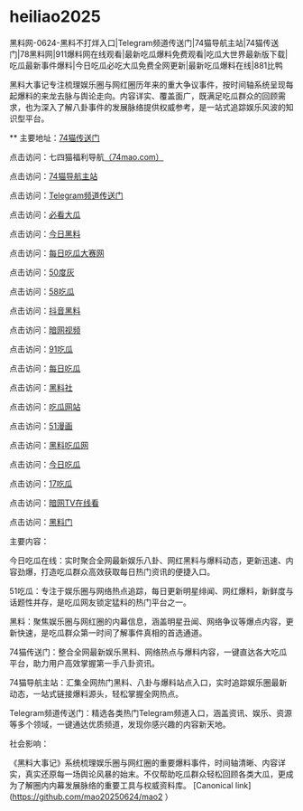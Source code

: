 # heiliao2025
黑料网-0624-黑料不打烊入口|Telegram频道传送门|74猫导航主站|74猫传送门|78黑料网|911爆料网在线观看|最新吃瓜爆料免费观看|吃瓜大世界最新版下载|吃瓜最新事件爆料|今日吃瓜必吃大瓜免费全网更新|最新吃瓜爆料在线|881比鸭

黑料大事记专注梳理娱乐圈与网红圈历年来的重大争议事件，按时间轴系统呈现每起爆料的来龙去脉与舆论走向。内容详实、覆盖面广，既满足吃瓜群众的回顾需求，也为深入了解八卦事件的发展脉络提供权威参考，是一站式追踪娱乐风波的知识型平台。

** 主要地址：<a href="https://74mao.com/">74猫传送门</a>

点击访问：七四猫福利导航<a href="https://74mao.com/">（74mao.com）</a>

点击访问：<a href="https://74mao.com/">74猫导航主站</a>

点击访问：<a href="https://74mao.com/">Telegram频道传送门</a>

点击访问：<a href="https://pi01-1.pages.dev/">必看大瓜</a>

点击访问：<a href="https://cg184.pages.dev/">今日黑料</a>

点击访问：<a href="https://cg165.pages.dev/">每日吃瓜大赛网</a>

点击访问：<a href="https://pi32-01.pages.dev/">50度灰</a>

点击访问：<a href="https://pi009.pages.dev/">58吃瓜</a>

点击访问：<a href="https://hl386.pages.dev/">抖音黑料</a>

点击访问：<a href="https://aw8-11.pages.dev/">暗网视频</a>

点击访问：<a href="https://pi24-01.pages.dev/">91吃瓜</a>

点击访问：<a href="https://cg25-4.pages.dev/">每日吃瓜</a>

点击访问：<a href="https://hl4546.pages.dev/">黑料社</a>

点击访问：<a href="https://cg81-01.pages.dev/">吃瓜网站</a>

点击访问：<a href="https://pi79.pages.dev/">51漫画</a>

点击访问：<a href="https://hl404.pages.dev/">黑料吃瓜网</a>

点击访问：<a href="https://pi06-1.pages.dev/">今日吃瓜</a>

点击访问：<a href="https://pi25.pages.dev/">17吃瓜</a>

点击访问：<a href="https://aw9-22.pages.dev/">暗网TV在线看</a>

点击访问：<a href="https://hl414.pages.dev/">黑料门</a>



主要内容：

今日吃瓜在线：实时聚合全网最新娱乐八卦、网红黑料与爆料动态，更新迅速、内容劲爆，打造吃瓜群众高效获取每日热门资讯的便捷入口。

51吃瓜：专注于娱乐圈与网络热点追踪，每日更新明星绯闻、网红爆料，新鲜度与话题性并存，是吃瓜网友锁定猛料的热门平台之一。

黑料：聚焦娱乐圈与网红圈的内幕信息，涵盖明星丑闻、网络争议等爆点内容，更新快速，是吃瓜群众第一时间了解事件真相的首选通道。

74猫传送门：整合全网最新娱乐黑料、网络热点与爆料内容，一键直达各大吃瓜平台，助力用户高效掌握第一手八卦资讯。

74猫导航主站：汇集全网热门黑料、八卦与爆料站点入口，实时追踪娱乐圈最新动态，一站式链接爆料源头，轻松掌握全网热点。

Telegram频道传送门：精选各类热门Telegram频道入口，涵盖资讯、娱乐、资源等多个领域，一键通达优质频道，发现你感兴趣的内容新天地。

社会影响：

《黑料大事记》系统梳理娱乐圈与网红圈的重要爆料事件，时间轴清晰、内容详实，真实还原每一场舆论风暴的始末。不仅帮助吃瓜群众轻松回顾各类大瓜，更成为了解圈内内幕发展脉络的重要工具与权威资料库。
[Canonical link](https://github.com/mao20250624/mao2 ）
